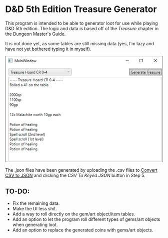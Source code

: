 # D&D 5th Edition Treasure Generator

This program is intended to be able to generator loot for use while playing D&D 5th edition. The logic and data is based off of the _Treasure_ chapter in the Dungeon Master's Guide.

It is not done yet, as some tables are still missing data (yes, I'm lazy and have not yet bothered typing it in myself). 

![Fuck if I know what's supposed to go here](Screenshot.png?raw=true "The result of generating loot for a treasure hoard of CR 0-4")

The .json files have been generated by uploading the .csv files to [Convert CSV to JSON](http://www.convertcsv.com/csv-to-json.htm) and clicking the _CSV To Keyed JSON_ button in Step 5.

## TO-DO:

* Fix the remaining data.
* Make the UI less shit.
* Add a way to roll directly on the gem/art object/item tables.
* Add an option to let the program roll different types of gems/art objects when generating loot.
* Add an option to replace the generated coins with gems/art objects.
